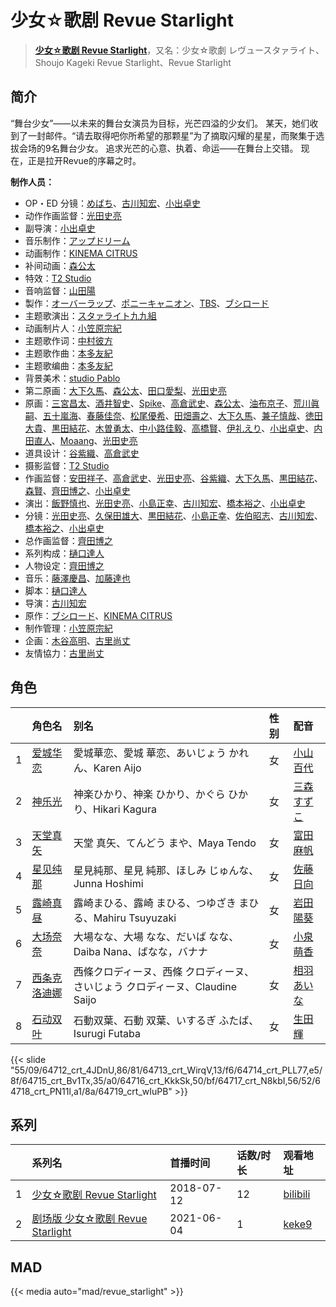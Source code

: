 # 少女☆歌剧 Revue Starlight


> <u>**[少女☆歌剧 Revue Starlight](https://bgm.tv/subject/214265)**</u>，又名：少女☆歌劇 レヴュースタァライト、Shoujo Kageki Revue Starlight、Revue Starlight

## 简介

“舞台少女”——以未来的舞台女演员为目标，光芒四溢的少女们。
某天，她们收到了一封邮件。“请去取得吧你所希望的那颗星”为了摘取闪耀的星星，而聚集于选拔会场的9名舞台少女。
追求光芒的心意、执着、命运——在舞台上交错。
现在，正是拉开Revue的序幕之时。

**制作人员：**
- OP・ED 分镜：[めばち](https://bgm.tv/person/28009)、[古川知宏](https://bgm.tv/person/12229)、[小出卓史](https://bgm.tv/person/27273)
- 动作作画监督：[光田史亮](https://bgm.tv/person/12286)
- 副导演：[小出卓史](https://bgm.tv/person/27273)
- 音乐制作：[アップドリーム](https://bgm.tv/person/43182)
- 动画制作：[KINEMA CITRUS](https://bgm.tv/person/7563)
- 补间动画：[森公太](https://bgm.tv/person/35375)
- 特效：[T2 Studio](https://bgm.tv/person/33300)
- 音响监督：[山田陽](https://bgm.tv/person/14196)
- 製作：[オーバーラップ](https://bgm.tv/person/8945)、[ポニーキャニオン](https://bgm.tv/person/64)、[TBS](https://bgm.tv/person/27)、[ブシロード](https://bgm.tv/person/10556)
- 主题歌演出：[スタァライト九九組](https://bgm.tv/person/32846)
- 动画制片人：[小笠原宗紀](https://bgm.tv/person/29808)
- 主题歌作词：[中村彼方](https://bgm.tv/person/14687)
- 主题歌作曲：[本多友紀](https://bgm.tv/person/8460)
- 主题歌编曲：[本多友紀](https://bgm.tv/person/8460)
- 背景美术：[studio Pablo](https://bgm.tv/person/18582)
- 第二原画：[大下久馬](https://bgm.tv/person/1720)、[森公太](https://bgm.tv/person/35375)、[田口愛梨](https://bgm.tv/person/36368)、[光田史亮](https://bgm.tv/person/12286)
- 原画：[三宮昌太](https://bgm.tv/person/11346)、[酒井智史](https://bgm.tv/person/21200)、[Spike](https://bgm.tv/person/37116)、[高倉武史](https://bgm.tv/person/11711)、[森公太](https://bgm.tv/person/35375)、[油布京子](https://bgm.tv/person/35696)、[荒川眞嗣](https://bgm.tv/person/1798)、[五十嵐海](https://bgm.tv/person/21368)、[春藤佳奈](https://bgm.tv/person/26580)、[松尾優希](https://bgm.tv/person/44845)、[田畑壽之](https://bgm.tv/person/13809)、[大下久馬](https://bgm.tv/person/1720)、[兼子慎哉](https://bgm.tv/person/57180)、[徳田大貴](https://bgm.tv/person/13142)、[黒田結花](https://bgm.tv/person/14580)、[木曽勇太](https://bgm.tv/person/15688)、[中小路佳毅](https://bgm.tv/person/27097)、[高橋賢](https://bgm.tv/person/12196)、[伊礼えり](https://bgm.tv/person/32333)、[小出卓史](https://bgm.tv/person/27273)、[内田直人](https://bgm.tv/person/40888)、[Moaang](https://bgm.tv/person/36094)、[光田史亮](https://bgm.tv/person/12286)
- 道具设计：[谷紫織](https://bgm.tv/person/34228)、[高倉武史](https://bgm.tv/person/11711)
- 摄影监督：[T2 Studio](https://bgm.tv/person/33300)
- 作画监督：[安田祥子](https://bgm.tv/person/26264)、[高倉武史](https://bgm.tv/person/11711)、[光田史亮](https://bgm.tv/person/12286)、[谷紫織](https://bgm.tv/person/34228)、[大下久馬](https://bgm.tv/person/1720)、[黒田結花](https://bgm.tv/person/14580)、[森賢](https://bgm.tv/person/12707)、[齊田博之](https://bgm.tv/person/10771)、[小出卓史](https://bgm.tv/person/27273)
- 演出：[飯野慎也](https://bgm.tv/person/23200)、[光田史亮](https://bgm.tv/person/12286)、[小島正幸](https://bgm.tv/person/750)、[古川知宏](https://bgm.tv/person/12229)、[橋本裕之](https://bgm.tv/person/13018)、[小出卓史](https://bgm.tv/person/27273)
- 分镜：[光田史亮](https://bgm.tv/person/12286)、[久保田雄大](https://bgm.tv/person/13579)、[黒田結花](https://bgm.tv/person/14580)、[小島正幸](https://bgm.tv/person/750)、[佐伯昭志](https://bgm.tv/person/395)、[古川知宏](https://bgm.tv/person/12229)、[橋本裕之](https://bgm.tv/person/13018)、[小出卓史](https://bgm.tv/person/27273)
- 总作画监督：[齊田博之](https://bgm.tv/person/10771)
- 系列构成：[樋口達人](https://bgm.tv/person/3495)
- 人物设定：[齊田博之](https://bgm.tv/person/10771)
- 音乐：[藤澤慶昌](https://bgm.tv/person/9962)、[加藤達也](https://bgm.tv/person/7663)
- 脚本：[樋口達人](https://bgm.tv/person/3495)
- 导演：[古川知宏](https://bgm.tv/person/12229)
- 原作：[ブシロード](https://bgm.tv/person/10556)、[KINEMA CITRUS](https://bgm.tv/person/7563)
- 制作管理：[小笠原宗紀](https://bgm.tv/person/29808)
- 企画：[木谷高明](https://bgm.tv/person/1062)、[古里尚丈](https://bgm.tv/person/17816)
- 友情協力：[古里尚丈](https://bgm.tv/person/17816)

## 角色

|     |   角色名   |   别名  | 性别 |  配音  |
|:--- |:------  |:----      |:---  |:--   |
| 1 | [爱城华恋](https://bgm.tv/character/64712) | 愛城華恋、愛城 華恋、あいじょう かれん、Karen Aijo | 女 | [小山百代](https://bgm.tv/person/32943) |
| 2 | [神乐光](https://bgm.tv/character/64713) | 神楽ひかり、神楽 ひかり、かぐら ひかり、Hikari Kagura | 女 | [三森すずこ](https://bgm.tv/person/6707) |
| 3 | [天堂真矢](https://bgm.tv/character/64714) | 天堂 真矢、てんどう まや、Maya Tendo | 女 | [富田麻帆](https://bgm.tv/person/14821) |
| 4 | [星见纯那](https://bgm.tv/character/64715) | 星見純那、星見 純那、ほしみ じゅんな、Junna Hoshimi | 女 | [佐藤日向](https://bgm.tv/person/24842) |
| 5 | [露崎真昼](https://bgm.tv/character/64716) | 露崎まひる、露崎 まひる、つゆざき まひる、Mahiru Tsuyuzaki | 女 | [岩田陽葵](https://bgm.tv/person/32944) |
| 6 | [大场奈奈](https://bgm.tv/character/64717) | 大場なな、大場 なな、だいば なな、Daiba Nana、ばなな，バナナ | 女 | [小泉萌香](https://bgm.tv/person/32945) |
| 7 | [西条克洛迪娜](https://bgm.tv/character/64718) | 西條クロディーヌ、西條 クロディーヌ、さいじょう クロディーヌ、Claudine Saijo | 女 | [相羽あいな](https://bgm.tv/person/25428) |
| 8 | [石动双叶](https://bgm.tv/character/64719) | 石動双葉、石動 双葉、いするぎ ふたば、Isurugi Futaba | 女 | [生田輝](https://bgm.tv/person/32946) |

{{< slide "55/09/64712_crt_4JDnU,86/81/64713_crt_WirqV,13/f6/64714_crt_PLL77,e5/8f/64715_crt_Bv1Tx,35/a0/64716_crt_KkkSk,50/bf/64717_crt_N8kbI,56/52/64718_crt_PN11l,a1/8a/64719_crt_wIuPB" >}}

## 系列

|     | 系列名                       | 首播时间       | 话数/时长 | 观看地址                                                       |
| :-- | :------------------------ | :--------- | :---- | :--------------------------------------------------------- |
| 1   |[少女☆歌剧 Revue Starlight](https://bgm.tv/subject/214265)| 2018-07-12 | 12    | [bilibili](https://www.bilibili.com/bangumi/play/ep232367) |
| 2   |[剧场版 少女☆歌剧 Revue Starlight](https://bgm.tv/subject/294135)| 2021-06-04 | 1     | [keke9](https://www.keke9.app/play/95429-4-223377.html)    |


## MAD

{{< media  auto="mad/revue_starlight" >}}

        
